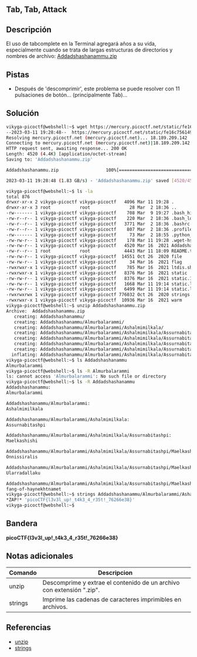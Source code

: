 ## Tab, Tab, Attack

## Descripción
El uso de tabcomplete en la Terminal agregará años a su vida, especialmente cuando se trata de largas estructuras de directorios y nombres de archivo: [Addadshashanammu.zip](https://mercury.picoctf.net/static/fe16c756149cfa85f23e73cd9dbd6a25/Addadshashanammu.zip)

## Pistas
* Después de 'descomprimir', este problema se puede resolver con 11 pulsaciones de botón... (principalmente Tab)...

## Solución
``` bash 
vikyga-picoctf@webshell:~$ wget https://mercury.picoctf.net/static/fe16c756149cfa85f23e73cd9dbd6a25/Addadshashanammu.zip
--2023-03-11 19:28:48--  https://mercury.picoctf.net/static/fe16c756149cfa85f23e73cd9dbd6a25/Addadshashanammu.zip
Resolving mercury.picoctf.net (mercury.picoctf.net)... 18.189.209.142
Connecting to mercury.picoctf.net (mercury.picoctf.net)|18.189.209.142|:443... connected.
HTTP request sent, awaiting response... 200 OK
Length: 4520 (4.4K) [application/octet-stream]
Saving to: 'Addadshashanammu.zip'

Addadshashanammu.zip                  100%[=========================================================================>]   4.41K  --.-KB/s    in 0s      

2023-03-11 19:28:48 (1.83 GB/s) - 'Addadshashanammu.zip' saved [4520/4520]

vikyga-picoctf@webshell:~$ ls -la
total 876
drwxr-xr-x 2 vikyga-picoctf vikyga-picoctf   4096 Mar 11 19:28 .
drwxr-xr-x 3 root           root               28 Mar  2 18:36 ..
-rw------- 1 vikyga-picoctf vikyga-picoctf    708 Mar  9 19:27 .bash_history
-rw-r--r-- 1 vikyga-picoctf vikyga-picoctf    220 Mar  2 18:36 .bash_logout
-rw-r--r-- 1 vikyga-picoctf vikyga-picoctf   3771 Mar  2 18:36 .bashrc
-rw-r--r-- 1 vikyga-picoctf vikyga-picoctf    807 Mar  2 18:36 .profile
-rw------- 1 vikyga-picoctf vikyga-picoctf     73 Mar  2 18:55 .python_history
-rw-rw-r-- 1 vikyga-picoctf vikyga-picoctf    178 Mar 11 19:28 .wget-hsts
-rw-rw-r-- 1 vikyga-picoctf vikyga-picoctf   4520 Mar 16  2021 Addadshashanammu.zip
-rw-r--r-- 1 root           root             4443 Mar 11 18:09 README.txt
-rw-rw-r-- 1 vikyga-picoctf vikyga-picoctf  14551 Oct 26  2020 file
-rw-rw-r-- 1 vikyga-picoctf vikyga-picoctf     34 Mar 16  2021 flag
-rwxrwxr-x 1 vikyga-picoctf vikyga-picoctf    785 Mar 16  2021 ltdis.sh
-rwxrwxr-x 1 vikyga-picoctf vikyga-picoctf   8376 Mar 16  2021 static
-rw-rw-r-- 1 vikyga-picoctf vikyga-picoctf   8376 Mar 16  2021 static.1
-rw-rw-r-- 1 vikyga-picoctf vikyga-picoctf   1668 Mar 11 19:14 static.ltdis.strings.txt
-rw-rw-r-- 1 vikyga-picoctf vikyga-picoctf   6499 Mar 11 19:14 static.ltdis.x86_64.txt
-rwxrwxrwx 1 vikyga-picoctf vikyga-picoctf 776032 Oct 26  2020 strings
-rwxrwxr-x 1 vikyga-picoctf vikyga-picoctf  10936 Mar 16  2021 warm
vikyga-picoctf@webshell:~$ unzip Addadshashanammu.zip 
Archive:  Addadshashanammu.zip
   creating: Addadshashanammu/
   creating: Addadshashanammu/Almurbalarammi/
   creating: Addadshashanammu/Almurbalarammi/Ashalmimilkala/
   creating: Addadshashanammu/Almurbalarammi/Ashalmimilkala/Assurnabitashpi/
   creating: Addadshashanammu/Almurbalarammi/Ashalmimilkala/Assurnabitashpi/Maelkashishi/
   creating: Addadshashanammu/Almurbalarammi/Ashalmimilkala/Assurnabitashpi/Maelkashishi/Onnissiralis/
   creating: Addadshashanammu/Almurbalarammi/Ashalmimilkala/Assurnabitashpi/Maelkashishi/Onnissiralis/Ularradallaku/
  inflating: Addadshashanammu/Almurbalarammi/Ashalmimilkala/Assurnabitashpi/Maelkashishi/Onnissiralis/Ularradallaku/fang-of-haynekhtnamet  
vikyga-picoctf@webshell:~$ ls Addadshashanammu
Almurbalarammi
vikyga-picoctf@webshell:~$ ls -R Almurbalarammi
ls: cannot access 'Almurbalarammi': No such file or directory
vikyga-picoctf@webshell:~$ ls -R Addadshashanammu
Addadshashanammu:
Almurbalarammi

Addadshashanammu/Almurbalarammi:
Ashalmimilkala

Addadshashanammu/Almurbalarammi/Ashalmimilkala:
Assurnabitashpi

Addadshashanammu/Almurbalarammi/Ashalmimilkala/Assurnabitashpi:
Maelkashishi

Addadshashanammu/Almurbalarammi/Ashalmimilkala/Assurnabitashpi/Maelkashishi:
Onnissiralis

Addadshashanammu/Almurbalarammi/Ashalmimilkala/Assurnabitashpi/Maelkashishi/Onnissiralis:
Ularradallaku

Addadshashanammu/Almurbalarammi/Ashalmimilkala/Assurnabitashpi/Maelkashishi/Onnissiralis/Ularradallaku:
fang-of-haynekhtnamet
vikyga-picoctf@webshell:~$ strings Addadshashanammu/Almurbalarammi/Ashalmimilkala/Assurnabitashpi/Maelkashishi/Onnissiralis/Ularradallaku/fang-of-haynekhtnamet | grep pico
*ZAP!* 'picoCTF{l3v3l_up!_t4k3_4_r35t!_76266e38}'
vikyga-picoctf@webshell:~$ 
```

## Bandera
**picoCTF{l3v3l_up!_t4k3_4_r35t!_76266e38}**

## Notas adicionales
|Comando | Descripcion |
|-----|-------|
| unzip | Descomprime y extrae el contenido de un archivo con extensión ".zip". |
| strings | Imprime las cadenas de caracteres imprimibles en archivos. | 

## Referencias
* [unzip](https://linuxhandbook.com/unzip-command/)
* [strings](https://www.howtoforge.com/linux-strings-command/#:~:text=Linux%20Strings%20command.%20The%20Strings%20command%20basically%20prints,file%20given%2C%20GNU%20strings%20prints%20the%20printable%20character.)